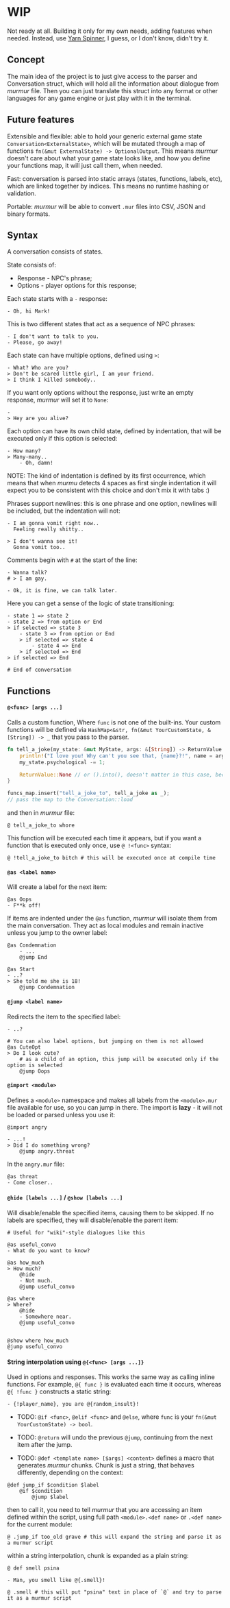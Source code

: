 # WIP
Not ready at all. Building it only for my own needs, adding features when needed. Instead, use [Yarn Spinner](https://www.yarnspinner.dev/), I guess, or I don't know, didn't try it.

## Concept
The main idea of the project is to just give access to the parser and Conversation struct, which will hold all the information about dialogue from *murmur* file.
Then you can just translate this struct into any format or other languages for any game engine or just play with it in the terminal.

## Future features
Extensible and flexible: able to hold your generic external game state `Conversation<ExternalState>`, which will be mutated through a map of functions `fn(&mut ExternalState) -> OptionalOutput`.
This means *murmur* doesn't care about what your game state looks like, and how you define your functions map, it will just call them, when needed.

Fast: conversation is parsed into static arrays (states, functions, labels, etc), which are linked together by indices. This means no runtime hashing or validation.

Portable: *murmur* will be able to convert `.mur` files into CSV, JSON and binary formats.

## Syntax
A conversation consists of states.

State consists of:
- Response - NPC's phrase;
- Options - player options for this response;

Each state starts with a `-` response:
```
- Oh, hi Mark!
```

This is two different states that act as a sequence of NPC phrases:
```
- I don't want to talk to you.
- Please, go away!
```

Each state can have multiple options, defined using `>`:
```
- What? Who are you?
> Don't be scared little girl, I am your friend.
> I think I killed somebody..
```

If you want only options without the response, just write an empty response, *murmur* will set it to `None`:
```
-
> Hey are you alive?
```

Each option can have its own child state, defined by indentation, that will be executed only if this option is selected:
```
- How many?
> Many-many..
    - Oh, damn!
```

NOTE: The kind of indentation is defined by its first occurrence, which means that when *murmu* detects 4 spaces as first single indentation it will expect you to be consistent with this choice and don't mix it with tabs :)

Phrases support newlines: this is one phrase and one option, newlines will be included, but the indentation will not:
```
- I am gonna vomit right now..
  Feeling really shitty..

> I don't wanna see it!
  Gonna vomit too..
```

Comments begin with `#` at the start of the line:
```
- Wanna talk?   
# > I am gay.

- Ok, it is fine, we can talk later.
```

Here you can get a sense of the logic of state transitioning:
```
- state 1 => state 2
- state 2 => from option or End
> if selected => state 3
    - state 3 => from option or End
    > if selected => state 4
        - state 4 => End
    > if selected => End
> if selected => End

# End of conversation
```

## Functions
#### `@<func> [args ...]`
Calls a custom function, Where `func` is not one of the built-ins. Your custom functions will be defined via `HashMap<&str, fn(&mut YourCustomState, &[String]) -> _` that you pass to the parser.
```rust
fn tell_a_joke(my_state: &mut MyState, args: &[String]) -> ReturnValue {
    println!("I love you! Why can't you see that, {name}?!", name = args[0]);
    my_state.psychological -= 1;

    ReturnValue::None // or ().into(), doesn't matter in this case, because value will be dropped anyway
}

funcs_map.insert("tell_a_joke_to", tell_a_joke as _);
// pass the map to the Conversation::load
```
and then in *murmur* file:
```
@ tell_a_joke_to whore
```
This function will be executed each time it appears, but if you want a function that is executed only once, use `@ !<func>` syntax:
```
@ !tell_a_joke_to bitch # this will be executed once at compile time
```

#### `@as <label name>`
Will create a label for the next item:
```
@as Oops
- F**k off!
```

If items are indented under the `@as` function, *murmur* will isolate them from the main conversation. They act as local modules and remain inactive unless you jump to the owner label:
```
@as Condemnation
    - ...
    @jump End

@as Start
- ..?
> She told me she is 18!
    @jump Condemnation
```

#### `@jump <label name>`
Redirects the item to the specified label:
```
- ..?

# You can also label options, but jumping on them is not allowed
@as CuteOpt 
> Do I look cute?
    # as a child of an option, this jump will be executed only if the option is selected
    @jump Oops
```

#### `@import <module>`
Defines a `<module>` namespace and makes all labels from the `<module>.mur` file available for use, so you can jump in there. The import is **lazy** - it will not be loaded or parsed unless you use it:
```
@import angry

- ...!
> Did I do something wrong?
    @jump angry.threat
```

In the `angry.mur` file:
```
@as threat
- Come closer..
```

#### `@hide [labels ...]` / `@show [labels ...]`
Will disable/enable the specified items, causing them to be skipped. If no labels are specified, they will disable/enable the parent item:
```
# Useful for "wiki"-style dialogues like this

@as useful_convo
- What do you want to know?

@as how_much
> How much?
    @hide
    - Not much.
    @jump useful_convo

@as where
> Where?
    @hide
    - Somewhere near.
    @jump useful_convo


@show where how_much
@jump useful_convo
```
#### String interpolation using `@{<func> [args ...]}`
Used in options and responses. This works the same way as calling inline functions. For example, `@{ func }` is evaluated each time it occurs, whereas `@{ !func }` constructs a static string:
```
- {!player_name}, you are @{random_insult}!
```

- TODO: `@if <func>`, `@elif <func>` and `@else`, where `func` is your `fn(&mut YourCustomState) -> bool`.

- TODO: `@return` will undo the previous `@jump`, continuing from the next item after the jump.

- TODO: `@def <template name> [$args] <content>` defines a macro that generates *murmur* chunks. Chunk is just a string, that behaves differently, depending on the context:
```
@def jump_if $condition $label
    @if $condition
        @jump $label

```
then to call it, you need to tell *murmur* that you are accessing an item defined within the script, using full path `<module>.<def name>` or `.<def name>` for the current module:
```
@ .jump_if too_old grave # this will expand the string and parse it as a murmur script
```
within a string interpolation, chunk is expanded as a plain string:
```
@ def smell psina

- Man, you smell like @{.smell}!

@ .smell # this will put "psina" text in place of `@` and try to parse it as a murmur script
```


